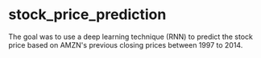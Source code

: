 # stock_price_prediction
The goal was to use a deep learning technique (RNN) to predict the stock price based on AMZN's previous closing prices between 1997 to 2014.
